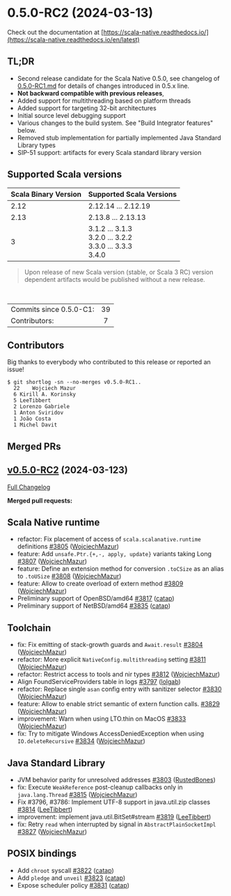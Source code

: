 # 0.5.0-RC2 (2024-03-13)

Check out the documentation at
[https://scala-native.readthedocs.io/](https://scala-native.readthedocs.io/en/latest)

## TL;DR
* Second release candidate for the Scala Native 0.5.0, see changelog of [0.5.0-RC1.md](./0.5.0-RC1.md) for details of changes introduced in 0.5.x line.
* **Not backward compatible with previous releases**,
* Added support for multithreading based on platform threads
* Added support for targeting 32-bit architectures
* Initial source level debugging support
* Various changes to the build system. See "Build Integrator features" below.
* Removed stub implementation for partially implemented Java Standard Library types
* SIP-51 support: artifacts for every Scala standard library version 

## Supported Scala versions

| Scala Binary Version | Supported Scala Versions |
| -------------------- | ------------------------ |
| 2.12 | 2.12.14 ... 2.12.19 |
| 2.13 | 2.13.8 ... 2.13.13 |
| 3    | 3.1.2 ... 3.1.3<br>3.2.0 ... 3.2.2<br>3.3.0 ... 3.3.3<br>3.4.0 |


> Upon release of new Scala version (stable, or Scala 3 RC) version dependent artifacts would be published without a new release. 

<br>
<table>
<tbody>
  <tr>
    <td>Commits since 0.5.0-C1:</td>
    <td align="center">39</td>
  </tr>
    <tr>
    <td>Contributors:</td>
    <td align="center">7</td>
  </tr>
</tbody>
</table>

## Contributors

Big thanks to everybody who contributed to this release or reported an issue!

```
$ git shortlog -sn --no-merges v0.5.0-RC1..
  22	Wojciech Mazur
  6	Kirill A. Korinsky
  5	LeeTibbert
  2	Lorenzo Gabriele
  1	Anton Sviridov
  1	João Costa
  1	Michel Davit
```

## Merged PRs

## [v0.5.0-RC2](https://github.com/scala-native/scala-native/tree/v0.5.0-RC2) (2024-03-123)

[Full Changelog](https://github.com/scala-native/scala-native/compare/v0.5.0-RC1...v0.5.0-RC2)

**Merged pull requests:**

## Scala Native runtime

- refactor: Fix placement of access of `scala.scalanative.runtime` definitions
  [\#3805](https://github.com/scala-native/scala-native/pull/3805)
  ([WojciechMazur](https://github.com/WojciechMazur))
- feature: Add `unsafe.Ptr.{+,-, apply, update}` variants taking Long
  [\#3807](https://github.com/scala-native/scala-native/pull/3807)
  ([WojciechMazur](https://github.com/WojciechMazur))
- feature: Define an extension method for conversion `.toCSize` as an alias to `.toUSize`
  [\#3808](https://github.com/scala-native/scala-native/pull/3808)
  ([WojciechMazur](https://github.com/WojciechMazur))
- feature: Allow to create overload of extern method 
  [\#3809](https://github.com/scala-native/scala-native/pull/3809)
  ([WojciechMazur](https://github.com/WojciechMazur))
- Preliminary support of OpenBSD/amd64
  [\#3817](https://github.com/scala-native/scala-native/pull/3817)
  ([catap](https://github.com/catap))
- Preliminary support of NetBSD/amd64
  [\#3835](https://github.com/scala-native/scala-native/pull/3835)
  ([catap](https://github.com/catap))


## Toolchain 
- fix: Fix emitting of stack-growth guards  and `Await.result`
  [\#3804](https://github.com/scala-native/scala-native/pull/3804)
  ([WojciechMazur](https://github.com/WojciechMazur))
- refactor: More explicit `NativeConfig.multithreading` setting
  [\#3811](https://github.com/scala-native/scala-native/pull/3811)
  ([WojciechMazur](https://github.com/WojciechMazur))
- refactor: Restrict access to tools and nir types
  [\#3812](https://github.com/scala-native/scala-native/pull/3812)
  ([WojciechMazur](https://github.com/WojciechMazur))
- Align FoundServiceProviders table in logs
  [\#3797](https://github.com/scala-native/scala-native/pull/3797)
  ([lolgab](https://github.com/lolgab))
- refactor: Replace single `asan` config entry with sanitizer selector
  [\#3830](https://github.com/scala-native/scala-native/pull/3830)
  ([WojciechMazur](https://github.com/WojciechMazur))
- feature: Allow to enable strict semantic of extern function calls.
  [\#3829](https://github.com/scala-native/scala-native/pull/3829)
  ([WojciechMazur](https://github.com/WojciechMazur))
- improvement: Warn when using LTO.thin on MacOS
  [\#3833](https://github.com/scala-native/scala-native/pull/3833)
  ([WojciechMazur](https://github.com/WojciechMazur))
- fix: Try to mitigate Windows AccessDeniedException when using `IO.deleteRecursive`
  [\#3834](https://github.com/scala-native/scala-native/pull/3834)
  ([WojciechMazur](https://github.com/WojciechMazur))

## Java Standard Library 
-  JVM behavior parity for unresolved addresses
  [\#3803](https://github.com/scala-native/scala-native/pull/3803)
  ([RustedBones](https://github.com/RustedBones))
- fix: Execute `WeakReference` post-cleanup callbacks only in `java.lang.Thread`
  [\#3815](https://github.com/scala-native/scala-native/pull/3815)
  ([WojciechMazur](https://github.com/WojciechMazur))
- Fix #3796, #3786: Implement UTF-8 support in java.util.zip classes
  [\#3814](https://github.com/scala-native/scala-native/pull/3814)
  ([LeeTibbert](https://github.com/LeeTibbert))
- improvement: implement java.util.BitSet#stream
  [\#3819](https://github.com/scala-native/scala-native/pull/3819)
  ([LeeTibbert](https://github.com/LeeTibbert))
- fix: Retry `read` when interrupted by signal in `AbstractPlainSocketImpl`
  [\#3827](https://github.com/scala-native/scala-native/pull/3827)
  ([WojciechMazur](https://github.com/WojciechMazur))

## POSIX bindings
- Add `chroot` syscall
  [\#3822](https://github.com/scala-native/scala-native/pull/3822)
  ([catap](https://github.com/catap))
- Add `pledge` and `unveil`
  [\#3823](https://github.com/scala-native/scala-native/pull/3823)
  ([catap](https://github.com/catap))
- Expose scheduler policy
  [\#3831](https://github.com/scala-native/scala-native/pull/3831)
  ([catap](https://github.com/catap))
